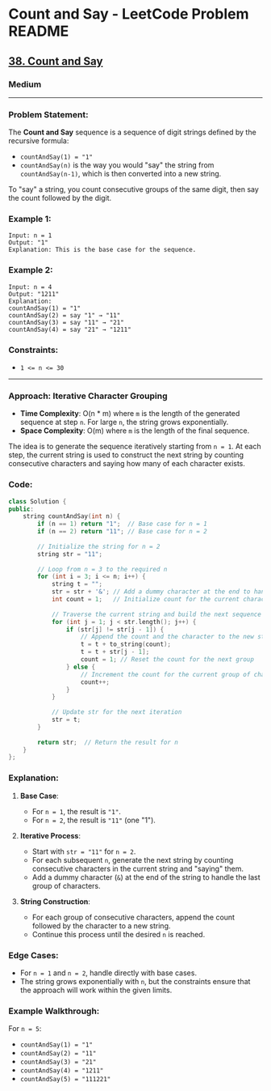 # Count and Say - LeetCode Problem README

<h2><a href="https://leetcode.com/problems/count-and-say/">38. Count and Say</a></h2><h3>Medium</h3><hr>

### Problem Statement:
The **Count and Say** sequence is a sequence of digit strings defined by the recursive formula:
- `countAndSay(1) = "1"`
- `countAndSay(n)` is the way you would "say" the string from `countAndSay(n-1)`, which is then converted into a new string.

To "say" a string, you count consecutive groups of the same digit, then say the count followed by the digit.

### Example 1:
```
Input: n = 1
Output: "1"
Explanation: This is the base case for the sequence.
```

### Example 2:
```
Input: n = 4
Output: "1211"
Explanation: 
countAndSay(1) = "1"
countAndSay(2) = say "1" → "11"
countAndSay(3) = say "11" → "21"
countAndSay(4) = say "21" → "1211"
```

### Constraints:
- `1 <= n <= 30`

---

### Approach: Iterative Character Grouping
- **Time Complexity**: O(n * m) where `m` is the length of the generated sequence at step `n`. For large `n`, the string grows exponentially.
- **Space Complexity**: O(m) where `m` is the length of the final sequence.

The idea is to generate the sequence iteratively starting from `n = 1`. At each step, the current string is used to construct the next string by counting consecutive characters and saying how many of each character exists.

### Code:
```cpp
class Solution {
public:
    string countAndSay(int n) {
        if (n == 1) return "1";  // Base case for n = 1
        if (n == 2) return "11"; // Base case for n = 2
        
        // Initialize the string for n = 2
        string str = "11";
        
        // Loop from n = 3 to the required n
        for (int i = 3; i <= n; i++) {
            string t = "";
            str = str + '&'; // Add a dummy character at the end to handle the last group
            int count = 1;   // Initialize count for the current character group
            
            // Traverse the current string and build the next sequence
            for (int j = 1; j < str.length(); j++) {
                if (str[j] != str[j - 1]) {
                    // Append the count and the character to the new string
                    t = t + to_string(count);
                    t = t + str[j - 1];
                    count = 1; // Reset the count for the next group
                } else {
                    // Increment the count for the current group of characters
                    count++;
                }
            }
            
            // Update str for the next iteration
            str = t;
        }
        
        return str;  // Return the result for n
    }
};
```

### Explanation:
1. **Base Case**: 
   - For `n = 1`, the result is `"1"`.
   - For `n = 2`, the result is `"11"` (one "1").
   
2. **Iterative Process**:
   - Start with `str = "11"` for `n = 2`.
   - For each subsequent `n`, generate the next string by counting consecutive characters in the current string and "saying" them.
   - Add a dummy character (`&`) at the end of the string to handle the last group of characters.
   
3. **String Construction**:
   - For each group of consecutive characters, append the count followed by the character to a new string.
   - Continue this process until the desired `n` is reached.

### Edge Cases:
- For `n = 1` and `n = 2`, handle directly with base cases.
- The string grows exponentially with `n`, but the constraints ensure that the approach will work within the given limits.

### Example Walkthrough:
For `n = 5`:
- `countAndSay(1) = "1"`
- `countAndSay(2) = "11"`
- `countAndSay(3) = "21"`
- `countAndSay(4) = "1211"`
- `countAndSay(5) = "111221"`


